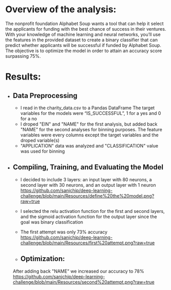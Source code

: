 # Overview of the analysis:
The nonprofit foundation Alphabet Soup wants a tool that can help it select the applicants for funding with the best chance of success in their ventures. With your knowledge of machine learning and neural networks, you’ll use the features in the provided dataset to create a binary classifier that can predict whether applicants will be successful if funded by Alphabet Soup.
The objective is to optimize the model in order to attain an accuracy score surpassing 75%.


# Results:
- ## Data Preprocessing
    - I read in the charity_data.csv to a Pandas DataFrame
        The target variables for the models were  “IS_SUCCESSFUL”, 1 for a yes and 0 for a no
    - I droped "EIN" and "NAME" for the first analysis, but added back "NAME" for the second analyses for binning purposes. The feature variables were every columns except the target variables and
        the droped variable(s)
    -  "APPLICATION" data was analyzed and "CLASSIFICATION" value was used for binning   
    


- ## Compiling, Training, and Evaluating the Model
    - I decided to include 3 layers: an input layer with 80 neurons, a second layer with 30 neurons, and an output layer with 1 neuron
    https://github.com/sanjchip/deep-learning-challenge/blob/main/Resources/define%20the%20model.png?raw=true

    - I selected the relu activation function for the first and second layers, and the sigmoid activation function for the output layer since the goal was binary classification

    - The first attempt was only 73% accuracy 
    https://github.com/sanjchip/deep-learning-challenge/blob/main/Resources/first%20attempt.png?raw=true

    - ## Optimization:
    After adding back "NAME" we increased our accuracy to 78%
    https://github.com/sanjchip/deep-learning-challenge/blob/main/Resources/second%20attempt.png?raw=true